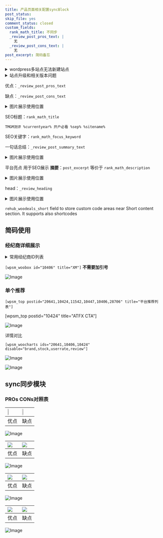 ```yaml
---
title: 产品页面相关配置syncBlock
post_status: 
skip_file: yes
comment_status: closed
custom_fields:
  rank_math_title: 不同步
  _review_post_pros_text: |
    无
  _review_post_cons_text: |
    无
post_excerpt: 简码备忘
---
```

<details><summary>wordpress多站点无法新建站点</summary>

<li>和报错需要清理cookies一样的原因</li>
<li>wp-config.php里面<code>define( 'SUBDOMAIN_INSTALL', false );//子域名安装</code></li>
<li>新建子站点是用<code>define( 'SUBDOMAIN_INSTALL', true);//子域名安装</code> 完成以后，改成<code>false</code></li>
</details>

<details><summary>站点升级和相关版本问题</summary>

<p>wordpress：5.9.9
woocommerce：7.5.1
出现问题的地方：主题选项里面>><strong>Product layout >>compact style</strong></p>
<p>如何出现没有用过的字段 导致无法保存。先导出配置 然后进行修改，后面再次恢复即可。</p>
<p>出现部分字段无法显示时，需要返回默认布局后，对产品进行保存就好了。</p>
<p></p>
</details>

优点：`_review_post_pros_text`

缺点：`_review_post_cons_text`

<details><summary>图片展示使用位置</summary>

<img src="https://prod-files-secure.s3.us-west-2.amazonaws.com/39ed1227-6d7d-4570-be36-9ccd4a2c4241/f51d3d83-55d4-4bdf-9604-f37ec77ab556/Untitled.png?X-Amz-Algorithm=AWS4-HMAC-SHA256&X-Amz-Content-Sha256=UNSIGNED-PAYLOAD&X-Amz-Credential=ASIAZI2LB466U2L2DQIE%2F20250329%2Fus-west-2%2Fs3%2Faws4_request&X-Amz-Date=20250329T165516Z&X-Amz-Expires=3600&X-Amz-Security-Token=IQoJb3JpZ2luX2VjEA8aCXVzLXdlc3QtMiJHMEUCIQCGvxmOZhs%2BbZ%2BjUZruYeBJzOLNRdMyeuDrRfmHptjDyQIgOFz8pfzJzmkmCc7l%2FmbOKboKk0EB5iMy22C0Aa6edM8q%2FwMIeBAAGgw2Mzc0MjMxODM4MDUiDJzwATV1SikAC1o0%2ByrcA%2FZUlD1Xm%2FWpKjcBxK%2BXJ37yFUqWjI3tMypcsXGKIDV2ccPvULdez1B%2Bd5MXe%2BgvB4YZ1pvlA9QwYXjeMz%2BQKIRqqP5PmX0Lsahm3fVS%2Ft%2BDNz%2BLwcoXr2c3AqVlUGxm%2FcboK7CH8JAjsfSWO35gC1U3wycgdhU%2F10Cr1e0r8QHDUoVwBWGzVoP9GaI5NVF6NTN%2BfgoO7xWQuTLouSNF2dWjuXl1NvHSeEyvs%2Bg04Pu5ocOJEQkVW5mQGcT5LmJh%2BpDMWNahYCx091CJOIuUNhzscAuS1szgV3QWUMBEYWOszkt%2BjXBHQ02vZDrw08zRyMF88SHGcKX5dQift5oC8Vr5ISWW%2FLEpI8lv08XUI3x6IQWlurMbgM576pzakfV5Kwh3pt64lushFM6Lq6IkKt04AHqGGltj3GvnYlMYXGY5wQvokbgfYyPEhwtZJ0rHDpYDZI8Y0KKCaFzZ%2Btc9jSkzwK5QCTRhKNahT%2BIhwBU0ElwO3Qq8vTgFPngEaZjLEw943xyy7EM68G75GO511Ym37XWyvCaRVsyp6MZZ4h4mM7XIQpAIK73xSvj1rkR8AWxBULBVfRsU2dW9Bvr0262wgoUn%2BWG5MhOLjWKSNxjPH%2BZSbmSFzBf2dXQ%2BMOmdoL8GOqUB%2F4xka7tbZdOD0TQ5b0PoLu%2FiqhB6yU7x8FoNZAbgK5aWR3Mmc9QrL9eeb6LKOvkJ2TNsOath%2FTLGLDPulpWpNFvhN1B06r0DYE%2BLOTDtv1nGxqaUOHWTFzPbxyoKNxW5zBIHwdgxWh4hJ5Ht93GEape6Q7v%2F9JAu2dH045DREvfWQsznnC%2B2CberGgAoczC0xgDBHwR09RHcB9IKfBjf9a5pd48A&X-Amz-Signature=179246c773435a353d100bb0cd2ec7733ea0d6375a92e255cc076f104d503ffe&X-Amz-SignedHeaders=host&x-id=GetObject" alt="Image">
</details>

SEO标题：`rank_math_title`

`TMGM测评 %currentyear% 开户必看 %sep% %sitename%`

SEO关键字：`rank_math_focus_keyword`

一句话总结：`_review_post_summary_text`

<details><summary>图片展示使用位置</summary>

<img src="https://prod-files-secure.s3.us-west-2.amazonaws.com/39ed1227-6d7d-4570-be36-9ccd4a2c4241/4b96a922-296c-4f4e-8630-d1c870cbce01/Untitled.png?X-Amz-Algorithm=AWS4-HMAC-SHA256&X-Amz-Content-Sha256=UNSIGNED-PAYLOAD&X-Amz-Credential=ASIAZI2LB466QQ43FIND%2F20250329%2Fus-west-2%2Fs3%2Faws4_request&X-Amz-Date=20250329T165518Z&X-Amz-Expires=3600&X-Amz-Security-Token=IQoJb3JpZ2luX2VjEA8aCXVzLXdlc3QtMiJGMEQCIEKG6CRzsoSQ9e%2B2Ml9EkzuR%2FCaQVVFHPUMocjs89whRAiBCmgjBe3EFkpQlfFYUNg7V66rpwFBJatu8miJfxmJ4Fyr%2FAwh4EAAaDDYzNzQyMzE4MzgwNSIMeGWFP6dYEbPg4ibOKtwDKTH2o%2FvYdThxQnYuel9Zmqev7A5Wj%2FMs69sJwHV7p0B9Mh%2B6CxDohchlRurUDxvDGa3HzXuYs%2FH0M%2Fs%2BLaqCnkJuqDQLs4iUI2jfA0HRzGtkOvByAqHRSlif1FMoHP9Rz6iQ7oQVSn1bRPfLW5HlP4O1H%2FQ1YOOzOpriPsMy5cFsdclRpzkInWM4mFGgZT%2BSwQ%2FpB6Xyv4HGb0CCZH%2F%2FMe1S4uSra8xLlw3WzFsTg8xb2PUMCxfbEiBLRufftyFddF7UM2F4hYarKRTybc7vMM1RgsqyBHGjYTs0KaY%2FfpNTPp%2FSPt%2BiPmgA4SUVgywcthZbhkaNxvtEbhBIWg8mARXNyK0YNWqHPI30X1q7ri6cuNrWbLEEd2t%2BIYyRycYAkn32XhZkwbNkhj5REKvCM%2BNYNCbQRa8RXnAz6%2FV3PPWO8M5Akr4%2BT%2F3TaQU%2F6sAWTbA44gaKQ6BZkBQDjodeBNy29VbvaOH14s4M262ixgR491Qn0SGa9%2F%2FCHZf9irimtzrOb94GZtkpJIru7G%2FFnv%2BztZlN8iOY5nCOykVbJCvG3%2BEBQvr88aQuyNKzq5mfbDfiSeERL%2BmE1KTjrI3amk8xrVSFywxlnNvLvK%2FUYjWktpRKZtBYirGOspYw25ygvwY6pgHJnUwnuyuuCC3Gfg3HeEB1g%2FZ0QSywEB%2BNBrJlo730hyz1NG%2BsbozER9ZPGMxdYVW1cNiy2az8G0C5q4rzBtY9JWxAl8W8mCL0Ax%2FdlRh3wnzvEk2wR2prtpJgaBZxEqUYvG3%2F8vcH3JsgSlfpu2A6Se9HHxaniiOoo81dd8biESAc1D5UYeQnQpt%2B0rFWC%2BbfFI2U1244%2BE1Z06tspbv8XZfAm08L&X-Amz-Signature=62cbf055251f6dc6c4ddf728f292571dd86d0ddd658a9e8260e620f3a8796d41&X-Amz-SignedHeaders=host&x-id=GetObject" alt="Image">
</details>

平台亮点 用于SEO展示 **摘要**：`post_excerpt`  等价于 `rank_math_description`

<details><summary>图片展示使用位置</summary>

<img src="https://prod-files-secure.s3.us-west-2.amazonaws.com/39ed1227-6d7d-4570-be36-9ccd4a2c4241/1ee11f63-b60a-4dfe-a7a7-d58ff23b5d88/Untitled.png?X-Amz-Algorithm=AWS4-HMAC-SHA256&X-Amz-Content-Sha256=UNSIGNED-PAYLOAD&X-Amz-Credential=ASIAZI2LB466SP5UD67D%2F20250329%2Fus-west-2%2Fs3%2Faws4_request&X-Amz-Date=20250329T165519Z&X-Amz-Expires=3600&X-Amz-Security-Token=IQoJb3JpZ2luX2VjEA8aCXVzLXdlc3QtMiJHMEUCIHy3%2BXWi5rIz3YKJMZGPS0RTGZD2ZSXPJHo7D1lxzSriAiEAiDpDNdPwopuDIjFMztwPkBGHkM1KTi7xkFP8VdO11t4q%2FwMIeBAAGgw2Mzc0MjMxODM4MDUiDAB0648n62bGaX0lbyrcA0t8O7tO9OmVcOjfrQG%2F1OLJ%2FqOCmOSUjSrcUt0a%2Bj6tYK9tLbOz49W8Xd5CgjMLmQxpWOgVu9mDYBhtee%2FmBU9VLHycGwHrVsRXlDm8loFYV5OyOfRsDsUHjYGV3z5qvmhSgSQJDK8pn3ByMtGwo0Qw4XuDG2MV88lYlXxKnhtBFH3lBKtNxYfJFUfwTB0z0R2vR9oPNZURbRs03dzXzLeJaNDoj5J93Cjk1EwfTwF4hUCpohLd%2Fulb4fze%2B5kKSiemKCJcF7ycV%2BthnGE2Oq%2FgyJBWd0WQxHIf4h83a7YK3RxcOLbMXLeSyWSiLy072NI%2BrAHgLzn1VPK%2BLCqMOT3%2B2uAa5Bo%2FZJU8U7upfR0KVSHduydc8OQjJqcBSoj3zxCuVOJyAoGg8m4dgX5ToQp%2BbOd3sXPgtkxE3TtbsRAW1RIkUH9qYzHZBYTOcFRc15Fgbn0ENP2HFAGmirfIq8dtGmzQLqfQsGMnqdk5ZwYUZjIB7sdUbbpXgXB4CD8ZZdxP4F55qJvBWlVtwRyZwWc4wvJ5rxgitKCO180aNfqD53tDmEp6dqBTdDfHQ2ew4NALFtqsEQ%2BArwZalWteedL4aIRu5Rjoa%2BJkOIqJlxWOel%2BR90F0w21C3QsGMPmcoL8GOqUB9RKldkBN%2FQhhkAG87InujBigZuZL1rqkk8uySEwIp7FK0rIHTaTLN1njWnXheNS%2FRArSq79IlOv623XrSiMYtticfQYd7KjR8XdVpcLbT0uxTSXDoOzxmhPDtLs1NUl457xtaHZqfKQU%2Fe%2FnuIhbEXCJIQnJbaQHCugyh2PzMtz73bkM2mpH1hhNSAvnAD4ytqNGLklu%2B6PfqOOQIM9sbuhmqm09&X-Amz-Signature=c09a63f0bf05981a99397273e9bf3da9a13250416b871fee14b9b306d25fb47a&X-Amz-SignedHeaders=host&x-id=GetObject" alt="Image">
<img src="https://prod-files-secure.s3.us-west-2.amazonaws.com/39ed1227-6d7d-4570-be36-9ccd4a2c4241/ad4118b5-78d8-4fbe-801e-3b29b5d99c01/Untitled.png?X-Amz-Algorithm=AWS4-HMAC-SHA256&X-Amz-Content-Sha256=UNSIGNED-PAYLOAD&X-Amz-Credential=ASIAZI2LB466SP5UD67D%2F20250329%2Fus-west-2%2Fs3%2Faws4_request&X-Amz-Date=20250329T165519Z&X-Amz-Expires=3600&X-Amz-Security-Token=IQoJb3JpZ2luX2VjEA8aCXVzLXdlc3QtMiJHMEUCIHy3%2BXWi5rIz3YKJMZGPS0RTGZD2ZSXPJHo7D1lxzSriAiEAiDpDNdPwopuDIjFMztwPkBGHkM1KTi7xkFP8VdO11t4q%2FwMIeBAAGgw2Mzc0MjMxODM4MDUiDAB0648n62bGaX0lbyrcA0t8O7tO9OmVcOjfrQG%2F1OLJ%2FqOCmOSUjSrcUt0a%2Bj6tYK9tLbOz49W8Xd5CgjMLmQxpWOgVu9mDYBhtee%2FmBU9VLHycGwHrVsRXlDm8loFYV5OyOfRsDsUHjYGV3z5qvmhSgSQJDK8pn3ByMtGwo0Qw4XuDG2MV88lYlXxKnhtBFH3lBKtNxYfJFUfwTB0z0R2vR9oPNZURbRs03dzXzLeJaNDoj5J93Cjk1EwfTwF4hUCpohLd%2Fulb4fze%2B5kKSiemKCJcF7ycV%2BthnGE2Oq%2FgyJBWd0WQxHIf4h83a7YK3RxcOLbMXLeSyWSiLy072NI%2BrAHgLzn1VPK%2BLCqMOT3%2B2uAa5Bo%2FZJU8U7upfR0KVSHduydc8OQjJqcBSoj3zxCuVOJyAoGg8m4dgX5ToQp%2BbOd3sXPgtkxE3TtbsRAW1RIkUH9qYzHZBYTOcFRc15Fgbn0ENP2HFAGmirfIq8dtGmzQLqfQsGMnqdk5ZwYUZjIB7sdUbbpXgXB4CD8ZZdxP4F55qJvBWlVtwRyZwWc4wvJ5rxgitKCO180aNfqD53tDmEp6dqBTdDfHQ2ew4NALFtqsEQ%2BArwZalWteedL4aIRu5Rjoa%2BJkOIqJlxWOel%2BR90F0w21C3QsGMPmcoL8GOqUB9RKldkBN%2FQhhkAG87InujBigZuZL1rqkk8uySEwIp7FK0rIHTaTLN1njWnXheNS%2FRArSq79IlOv623XrSiMYtticfQYd7KjR8XdVpcLbT0uxTSXDoOzxmhPDtLs1NUl457xtaHZqfKQU%2Fe%2FnuIhbEXCJIQnJbaQHCugyh2PzMtz73bkM2mpH1hhNSAvnAD4ytqNGLklu%2B6PfqOOQIM9sbuhmqm09&X-Amz-Signature=97de373711ec2fb6247c7b504d4e3eb0aae19ce439c8fecef14183fc0dc36dbf&X-Amz-SignedHeaders=host&x-id=GetObject" alt="Image">
<img src="https://prod-files-secure.s3.us-west-2.amazonaws.com/39ed1227-6d7d-4570-be36-9ccd4a2c4241/a38cf7c9-a79c-4b64-9e94-13589fe0758b/Untitled.png?X-Amz-Algorithm=AWS4-HMAC-SHA256&X-Amz-Content-Sha256=UNSIGNED-PAYLOAD&X-Amz-Credential=ASIAZI2LB466SP5UD67D%2F20250329%2Fus-west-2%2Fs3%2Faws4_request&X-Amz-Date=20250329T165519Z&X-Amz-Expires=3600&X-Amz-Security-Token=IQoJb3JpZ2luX2VjEA8aCXVzLXdlc3QtMiJHMEUCIHy3%2BXWi5rIz3YKJMZGPS0RTGZD2ZSXPJHo7D1lxzSriAiEAiDpDNdPwopuDIjFMztwPkBGHkM1KTi7xkFP8VdO11t4q%2FwMIeBAAGgw2Mzc0MjMxODM4MDUiDAB0648n62bGaX0lbyrcA0t8O7tO9OmVcOjfrQG%2F1OLJ%2FqOCmOSUjSrcUt0a%2Bj6tYK9tLbOz49W8Xd5CgjMLmQxpWOgVu9mDYBhtee%2FmBU9VLHycGwHrVsRXlDm8loFYV5OyOfRsDsUHjYGV3z5qvmhSgSQJDK8pn3ByMtGwo0Qw4XuDG2MV88lYlXxKnhtBFH3lBKtNxYfJFUfwTB0z0R2vR9oPNZURbRs03dzXzLeJaNDoj5J93Cjk1EwfTwF4hUCpohLd%2Fulb4fze%2B5kKSiemKCJcF7ycV%2BthnGE2Oq%2FgyJBWd0WQxHIf4h83a7YK3RxcOLbMXLeSyWSiLy072NI%2BrAHgLzn1VPK%2BLCqMOT3%2B2uAa5Bo%2FZJU8U7upfR0KVSHduydc8OQjJqcBSoj3zxCuVOJyAoGg8m4dgX5ToQp%2BbOd3sXPgtkxE3TtbsRAW1RIkUH9qYzHZBYTOcFRc15Fgbn0ENP2HFAGmirfIq8dtGmzQLqfQsGMnqdk5ZwYUZjIB7sdUbbpXgXB4CD8ZZdxP4F55qJvBWlVtwRyZwWc4wvJ5rxgitKCO180aNfqD53tDmEp6dqBTdDfHQ2ew4NALFtqsEQ%2BArwZalWteedL4aIRu5Rjoa%2BJkOIqJlxWOel%2BR90F0w21C3QsGMPmcoL8GOqUB9RKldkBN%2FQhhkAG87InujBigZuZL1rqkk8uySEwIp7FK0rIHTaTLN1njWnXheNS%2FRArSq79IlOv623XrSiMYtticfQYd7KjR8XdVpcLbT0uxTSXDoOzxmhPDtLs1NUl457xtaHZqfKQU%2Fe%2FnuIhbEXCJIQnJbaQHCugyh2PzMtz73bkM2mpH1hhNSAvnAD4ytqNGLklu%2B6PfqOOQIM9sbuhmqm09&X-Amz-Signature=e159af212dfed46e9b26ae761e2ba380e9ab6be4912e5e745028e7a542c33239&X-Amz-SignedHeaders=host&x-id=GetObject" alt="Image">
<img src="https://prod-files-secure.s3.us-west-2.amazonaws.com/39ed1227-6d7d-4570-be36-9ccd4a2c4241/7da6fc1e-d2ac-42ae-8c75-cb5749aa18f6/Untitled.png?X-Amz-Algorithm=AWS4-HMAC-SHA256&X-Amz-Content-Sha256=UNSIGNED-PAYLOAD&X-Amz-Credential=ASIAZI2LB466SP5UD67D%2F20250329%2Fus-west-2%2Fs3%2Faws4_request&X-Amz-Date=20250329T165519Z&X-Amz-Expires=3600&X-Amz-Security-Token=IQoJb3JpZ2luX2VjEA8aCXVzLXdlc3QtMiJHMEUCIHy3%2BXWi5rIz3YKJMZGPS0RTGZD2ZSXPJHo7D1lxzSriAiEAiDpDNdPwopuDIjFMztwPkBGHkM1KTi7xkFP8VdO11t4q%2FwMIeBAAGgw2Mzc0MjMxODM4MDUiDAB0648n62bGaX0lbyrcA0t8O7tO9OmVcOjfrQG%2F1OLJ%2FqOCmOSUjSrcUt0a%2Bj6tYK9tLbOz49W8Xd5CgjMLmQxpWOgVu9mDYBhtee%2FmBU9VLHycGwHrVsRXlDm8loFYV5OyOfRsDsUHjYGV3z5qvmhSgSQJDK8pn3ByMtGwo0Qw4XuDG2MV88lYlXxKnhtBFH3lBKtNxYfJFUfwTB0z0R2vR9oPNZURbRs03dzXzLeJaNDoj5J93Cjk1EwfTwF4hUCpohLd%2Fulb4fze%2B5kKSiemKCJcF7ycV%2BthnGE2Oq%2FgyJBWd0WQxHIf4h83a7YK3RxcOLbMXLeSyWSiLy072NI%2BrAHgLzn1VPK%2BLCqMOT3%2B2uAa5Bo%2FZJU8U7upfR0KVSHduydc8OQjJqcBSoj3zxCuVOJyAoGg8m4dgX5ToQp%2BbOd3sXPgtkxE3TtbsRAW1RIkUH9qYzHZBYTOcFRc15Fgbn0ENP2HFAGmirfIq8dtGmzQLqfQsGMnqdk5ZwYUZjIB7sdUbbpXgXB4CD8ZZdxP4F55qJvBWlVtwRyZwWc4wvJ5rxgitKCO180aNfqD53tDmEp6dqBTdDfHQ2ew4NALFtqsEQ%2BArwZalWteedL4aIRu5Rjoa%2BJkOIqJlxWOel%2BR90F0w21C3QsGMPmcoL8GOqUB9RKldkBN%2FQhhkAG87InujBigZuZL1rqkk8uySEwIp7FK0rIHTaTLN1njWnXheNS%2FRArSq79IlOv623XrSiMYtticfQYd7KjR8XdVpcLbT0uxTSXDoOzxmhPDtLs1NUl457xtaHZqfKQU%2Fe%2FnuIhbEXCJIQnJbaQHCugyh2PzMtz73bkM2mpH1hhNSAvnAD4ytqNGLklu%2B6PfqOOQIM9sbuhmqm09&X-Amz-Signature=9916a96498e8fa5305f843692a464f14140ef30c7108b5e2be67217ca7bfeeae&X-Amz-SignedHeaders=host&x-id=GetObject" alt="Image">
<img src="https://prod-files-secure.s3.us-west-2.amazonaws.com/39ed1227-6d7d-4570-be36-9ccd4a2c4241/7e97f40a-eaee-47f5-b2f9-475f96808fa7/Untitled.png?X-Amz-Algorithm=AWS4-HMAC-SHA256&X-Amz-Content-Sha256=UNSIGNED-PAYLOAD&X-Amz-Credential=ASIAZI2LB466SP5UD67D%2F20250329%2Fus-west-2%2Fs3%2Faws4_request&X-Amz-Date=20250329T165519Z&X-Amz-Expires=3600&X-Amz-Security-Token=IQoJb3JpZ2luX2VjEA8aCXVzLXdlc3QtMiJHMEUCIHy3%2BXWi5rIz3YKJMZGPS0RTGZD2ZSXPJHo7D1lxzSriAiEAiDpDNdPwopuDIjFMztwPkBGHkM1KTi7xkFP8VdO11t4q%2FwMIeBAAGgw2Mzc0MjMxODM4MDUiDAB0648n62bGaX0lbyrcA0t8O7tO9OmVcOjfrQG%2F1OLJ%2FqOCmOSUjSrcUt0a%2Bj6tYK9tLbOz49W8Xd5CgjMLmQxpWOgVu9mDYBhtee%2FmBU9VLHycGwHrVsRXlDm8loFYV5OyOfRsDsUHjYGV3z5qvmhSgSQJDK8pn3ByMtGwo0Qw4XuDG2MV88lYlXxKnhtBFH3lBKtNxYfJFUfwTB0z0R2vR9oPNZURbRs03dzXzLeJaNDoj5J93Cjk1EwfTwF4hUCpohLd%2Fulb4fze%2B5kKSiemKCJcF7ycV%2BthnGE2Oq%2FgyJBWd0WQxHIf4h83a7YK3RxcOLbMXLeSyWSiLy072NI%2BrAHgLzn1VPK%2BLCqMOT3%2B2uAa5Bo%2FZJU8U7upfR0KVSHduydc8OQjJqcBSoj3zxCuVOJyAoGg8m4dgX5ToQp%2BbOd3sXPgtkxE3TtbsRAW1RIkUH9qYzHZBYTOcFRc15Fgbn0ENP2HFAGmirfIq8dtGmzQLqfQsGMnqdk5ZwYUZjIB7sdUbbpXgXB4CD8ZZdxP4F55qJvBWlVtwRyZwWc4wvJ5rxgitKCO180aNfqD53tDmEp6dqBTdDfHQ2ew4NALFtqsEQ%2BArwZalWteedL4aIRu5Rjoa%2BJkOIqJlxWOel%2BR90F0w21C3QsGMPmcoL8GOqUB9RKldkBN%2FQhhkAG87InujBigZuZL1rqkk8uySEwIp7FK0rIHTaTLN1njWnXheNS%2FRArSq79IlOv623XrSiMYtticfQYd7KjR8XdVpcLbT0uxTSXDoOzxmhPDtLs1NUl457xtaHZqfKQU%2Fe%2FnuIhbEXCJIQnJbaQHCugyh2PzMtz73bkM2mpH1hhNSAvnAD4ytqNGLklu%2B6PfqOOQIM9sbuhmqm09&X-Amz-Signature=6ed13c92b7800ff79d9e132dd841551128eb2a10a258cd265bdec4a7a3d712ca&X-Amz-SignedHeaders=host&x-id=GetObject" alt="Image">
</details>

head：`_review_heading`

<details><summary>图片展示使用位置</summary>

<img src="https://prod-files-secure.s3.us-west-2.amazonaws.com/39ed1227-6d7d-4570-be36-9ccd4a2c4241/3a4650ad-9887-415c-889a-edd51fa54f27/Untitled.png?X-Amz-Algorithm=AWS4-HMAC-SHA256&X-Amz-Content-Sha256=UNSIGNED-PAYLOAD&X-Amz-Credential=ASIAZI2LB4663DP7UU3L%2F20250329%2Fus-west-2%2Fs3%2Faws4_request&X-Amz-Date=20250329T165521Z&X-Amz-Expires=3600&X-Amz-Security-Token=IQoJb3JpZ2luX2VjEA8aCXVzLXdlc3QtMiJGMEQCIBZAb7B8MPLKP5jbdhozBzn6k5nNznnXHaiUoegpKg8GAiAh%2B7xpQVPXxQLsrpwKXkxnAMvM0l98U%2FWIXbQ7z4dqjSr%2FAwh4EAAaDDYzNzQyMzE4MzgwNSIMdmUhf49TCkwElrhtKtwDBwcd%2BCdJ74SswxyhX3aYn4iZpXKM3vsfLE5au1BcsHpBYIQQTlVhfhMVXxJx9i1AytqYIGXL3TXA8e2scKbW7DatjyB9TlfymYKOzFGVMxCjQZANCS64SbVc%2BWqMreQfAsohLR1QazCG5rAM01%2FaSUcBPSm83ndvG8uhKcBRyHEyshtU85LbIRlELUJ9u8EnAZHVfhkIFzKeiXhvpXBI61gl54WbQVMrKoWa6hSeDzmlaqLyLdDsV75K8Dm3u8vOMTZlc7BoQ3B1Q%2FoIouTQ4wUS6gYImZg216SFaQ2l%2B8vySk7UJHwDJEAu5UdpL248CM7uq2X03ykbuBuZkipL6djoVmq8IWhD6FvmzWpgfcBzXd90211DEGMfXt12L%2Fc16hTWtKlV7uHwTnG7ABIiQUtARZ7WGpcKNVlBFODu742jXomvyf%2F9HaKcTmJCQ7ZvNDFY6%2Bw%2Fbbc2Es%2Bxw7Gq5C8G6EGFXSionU07QXoACKQFDa7kzkzStSPIvvKJnnVlW%2FaLpgEHpwj5FAgkZX%2B9ghXD6wEvFeLnjWf2kCOH9bMDuIniQSWz40Q7icE1soCmc27jnI6MK474RfSspid%2BC4%2FWRPqZ6n0FSqF4UpPCiiaJOoApNSAdhqEJdhAwuJ2gvwY6pgHqsmO9esoNKCNaf2C2DEIzNOOVIXxZ4MiQ5G2oK9t2Og5m8PWl8O0YHhnaOLvi6uvSb18TWQZBJpL%2F9aq63VyEzYxIyhfjfiD9L3bgxQfzNPjz7pKqSr7elh8GOPM0fd98H8BepIfHuWRx3NrmGHPWZZWUCiWi%2BOIyubwLzErR1xersSK1pkLwlLlC%2BSwwdZHeVcwODeOHRREe%2BOTGn1w%2B1GM%2B3ntv&X-Amz-Signature=105f15cf78c7db054d8ad1483e5a7d8dfc27c321bd9e000c2c51cd5d74e47e96&X-Amz-SignedHeaders=host&x-id=GetObject" alt="Image">
</details>

`rehub_woodeals_short`	field to store custom code areas near Short content section. It supports also shortcodes



## 简码使用

### 经纪商详细展示

<details><summary>常用经纪商ID列表</summary>

<pre><code class="php">嘉盛 ===> 20641  [wpsm_woobox id="20641" title="嘉盛"]
易信easymarkets ===> 11542  [wpsm_woobox id="11542" title="易信easymarkets"]
ATFX外汇 ===> 10424  [wpsm_woobox id="10424" title="ATFX"]
XM ===> 10406  [wpsm_woobox id="10406" title="XM"]
TMGM ===> 29622  [wpsm_woobox id="29622" title="TMGM"]
HYCM ===> 10447  [wpsm_woobox id="10447" title="HYCM"]
fpmarkets澳福外汇 ===> 20639  [wpsm_woobox id="20639" title="fpmarkets澳福外汇"]</code></pre>
</details>

`[wpsm_woobox id="10406" title="XM"]` **不需要加引号**

![Image](https://prod-files-secure.s3.us-west-2.amazonaws.com/39ed1227-6d7d-4570-be36-9ccd4a2c4241/4f898f9d-0fa7-4e43-acd3-ac6bc7be575a/Untitled.png?X-Amz-Algorithm=AWS4-HMAC-SHA256&X-Amz-Content-Sha256=UNSIGNED-PAYLOAD&X-Amz-Credential=ASIAZI2LB466TNHHYV34%2F20250329%2Fus-west-2%2Fs3%2Faws4_request&X-Amz-Date=20250329T165515Z&X-Amz-Expires=3600&X-Amz-Security-Token=IQoJb3JpZ2luX2VjEA8aCXVzLXdlc3QtMiJGMEQCIF8fKkNZ7jQUVUufQHekdYhMKKmjKchWkkg%2FNJDqcZ7hAiBzncwADTL%2BV534S6br3KsvUWe9soF5TRTURlojHBwB2Cr%2FAwh4EAAaDDYzNzQyMzE4MzgwNSIMEnewFG8ZJSAFpn61KtwD0EiN5E3yvbwe8CubwiBW%2FcsSJxnxh7v1JEHAT%2Fh%2B1CiE%2FD9hIkkSm8Cc6H4hOA5pjuP8pIJCoK8zhVl3TZUV1elaxrgbn6K1Cwu2py3kWb6PA%2BMfI631Eg%2FrukWWo1cYMwB5gJzU9kcBYB3JI%2BoENLBJkhuXYdBhqhiIQjB1NYrCAmyGagd5s9SW2IAdG1mPdPOvjQNTjEJoYncdm63plxMaR1dwuJVmSLufs516Qp8vsykHH4UMVWQJZXwB6xE%2BOt3uqBhoNPnUVIKj8zjY45FJIX9DLPgm2gteQQJXiiJ4NQBNZk9FW%2FXY2TIL8BUhTKwJUabOibA8eIrQ1rHEBC5iNYSHAfXROVhEgrQ4SWKGqSNi2s5ZsALDbEEm5IyuLTYZ%2FoJmKC%2B%2B3OQqI0BWx213z4VAduM8rLUo%2BoAP%2BXD2mFpi9Dm4%2BrVAewA5jREmu7MmE6hQxb%2FIUI3cqXVfxYMVOGCGfJmWZSajUEka2zOmRRUKW7vFidnsrdAlsNb6wFtQj71NPrc4lvqIsy%2F0dlWdtt2GBDVPuXTwgEf%2BgKRgGTgRyNl3IWbPyw5klKjc9dso6Xhl%2BITnOg1FFUkxcvLE4nCYEQdyp7lOnWQTpLyhOmgxnQvEuTGEhL4w0JygvwY6pgHPZjQBJZGh2IT516xQz6RL4qZI1%2B4swBVFl5Ow9AHiJDbsd%2Bzh9ZFa5bnA59uOpQNzEXZsPh7LiKFhikSCTS8nMeXOIBmykOA1RA33vxz%2BHQjhVMlbzzCsb79OZ4ULxXAXVKtN7ZrBTwGq7pymWMFlnN49TtYCSHCWfEagslarR57G7a39HOpxG%2FOPp1FzwRpoCfIfJsrAc6teUnSZyOvz2ffJqgpj&X-Amz-Signature=060552244df7f1263c0c0b1989e31776440259c9817e9b7b294a8c0eabdfcb63&X-Amz-SignedHeaders=host&x-id=GetObject)

### 单个推荐
`[wpsm_top postid="20641,10424,11542,10447,10406,28706" title="平台推荐列表"]`

[wpsm_top postid="10424" title="ATFX CTA"]

![Image](https://prod-files-secure.s3.us-west-2.amazonaws.com/39ed1227-6d7d-4570-be36-9ccd4a2c4241/5ac620dc-51a8-48b6-b55d-91f47299193c/Untitled.png?X-Amz-Algorithm=AWS4-HMAC-SHA256&X-Amz-Content-Sha256=UNSIGNED-PAYLOAD&X-Amz-Credential=ASIAZI2LB466TNHHYV34%2F20250329%2Fus-west-2%2Fs3%2Faws4_request&X-Amz-Date=20250329T165515Z&X-Amz-Expires=3600&X-Amz-Security-Token=IQoJb3JpZ2luX2VjEA8aCXVzLXdlc3QtMiJGMEQCIF8fKkNZ7jQUVUufQHekdYhMKKmjKchWkkg%2FNJDqcZ7hAiBzncwADTL%2BV534S6br3KsvUWe9soF5TRTURlojHBwB2Cr%2FAwh4EAAaDDYzNzQyMzE4MzgwNSIMEnewFG8ZJSAFpn61KtwD0EiN5E3yvbwe8CubwiBW%2FcsSJxnxh7v1JEHAT%2Fh%2B1CiE%2FD9hIkkSm8Cc6H4hOA5pjuP8pIJCoK8zhVl3TZUV1elaxrgbn6K1Cwu2py3kWb6PA%2BMfI631Eg%2FrukWWo1cYMwB5gJzU9kcBYB3JI%2BoENLBJkhuXYdBhqhiIQjB1NYrCAmyGagd5s9SW2IAdG1mPdPOvjQNTjEJoYncdm63plxMaR1dwuJVmSLufs516Qp8vsykHH4UMVWQJZXwB6xE%2BOt3uqBhoNPnUVIKj8zjY45FJIX9DLPgm2gteQQJXiiJ4NQBNZk9FW%2FXY2TIL8BUhTKwJUabOibA8eIrQ1rHEBC5iNYSHAfXROVhEgrQ4SWKGqSNi2s5ZsALDbEEm5IyuLTYZ%2FoJmKC%2B%2B3OQqI0BWx213z4VAduM8rLUo%2BoAP%2BXD2mFpi9Dm4%2BrVAewA5jREmu7MmE6hQxb%2FIUI3cqXVfxYMVOGCGfJmWZSajUEka2zOmRRUKW7vFidnsrdAlsNb6wFtQj71NPrc4lvqIsy%2F0dlWdtt2GBDVPuXTwgEf%2BgKRgGTgRyNl3IWbPyw5klKjc9dso6Xhl%2BITnOg1FFUkxcvLE4nCYEQdyp7lOnWQTpLyhOmgxnQvEuTGEhL4w0JygvwY6pgHPZjQBJZGh2IT516xQz6RL4qZI1%2B4swBVFl5Ow9AHiJDbsd%2Bzh9ZFa5bnA59uOpQNzEXZsPh7LiKFhikSCTS8nMeXOIBmykOA1RA33vxz%2BHQjhVMlbzzCsb79OZ4ULxXAXVKtN7ZrBTwGq7pymWMFlnN49TtYCSHCWfEagslarR57G7a39HOpxG%2FOPp1FzwRpoCfIfJsrAc6teUnSZyOvz2ffJqgpj&X-Amz-Signature=35ebea32af78d547fd237a5f4fe9b6768d9d51b414efc998888e8b70b78336a6&X-Amz-SignedHeaders=host&x-id=GetObject)

详情对比

`[wpsm_woocharts ids="20641,10406,10424" disable="brand,stock,userrate,review"]`

![Image](https://prod-files-secure.s3.us-west-2.amazonaws.com/39ed1227-6d7d-4570-be36-9ccd4a2c4241/bf3ba45f-b9f3-4295-8aef-b4a495fd25f4/Untitled.png?X-Amz-Algorithm=AWS4-HMAC-SHA256&X-Amz-Content-Sha256=UNSIGNED-PAYLOAD&X-Amz-Credential=ASIAZI2LB466TNHHYV34%2F20250329%2Fus-west-2%2Fs3%2Faws4_request&X-Amz-Date=20250329T165515Z&X-Amz-Expires=3600&X-Amz-Security-Token=IQoJb3JpZ2luX2VjEA8aCXVzLXdlc3QtMiJGMEQCIF8fKkNZ7jQUVUufQHekdYhMKKmjKchWkkg%2FNJDqcZ7hAiBzncwADTL%2BV534S6br3KsvUWe9soF5TRTURlojHBwB2Cr%2FAwh4EAAaDDYzNzQyMzE4MzgwNSIMEnewFG8ZJSAFpn61KtwD0EiN5E3yvbwe8CubwiBW%2FcsSJxnxh7v1JEHAT%2Fh%2B1CiE%2FD9hIkkSm8Cc6H4hOA5pjuP8pIJCoK8zhVl3TZUV1elaxrgbn6K1Cwu2py3kWb6PA%2BMfI631Eg%2FrukWWo1cYMwB5gJzU9kcBYB3JI%2BoENLBJkhuXYdBhqhiIQjB1NYrCAmyGagd5s9SW2IAdG1mPdPOvjQNTjEJoYncdm63plxMaR1dwuJVmSLufs516Qp8vsykHH4UMVWQJZXwB6xE%2BOt3uqBhoNPnUVIKj8zjY45FJIX9DLPgm2gteQQJXiiJ4NQBNZk9FW%2FXY2TIL8BUhTKwJUabOibA8eIrQ1rHEBC5iNYSHAfXROVhEgrQ4SWKGqSNi2s5ZsALDbEEm5IyuLTYZ%2FoJmKC%2B%2B3OQqI0BWx213z4VAduM8rLUo%2BoAP%2BXD2mFpi9Dm4%2BrVAewA5jREmu7MmE6hQxb%2FIUI3cqXVfxYMVOGCGfJmWZSajUEka2zOmRRUKW7vFidnsrdAlsNb6wFtQj71NPrc4lvqIsy%2F0dlWdtt2GBDVPuXTwgEf%2BgKRgGTgRyNl3IWbPyw5klKjc9dso6Xhl%2BITnOg1FFUkxcvLE4nCYEQdyp7lOnWQTpLyhOmgxnQvEuTGEhL4w0JygvwY6pgHPZjQBJZGh2IT516xQz6RL4qZI1%2B4swBVFl5Ow9AHiJDbsd%2Bzh9ZFa5bnA59uOpQNzEXZsPh7LiKFhikSCTS8nMeXOIBmykOA1RA33vxz%2BHQjhVMlbzzCsb79OZ4ULxXAXVKtN7ZrBTwGq7pymWMFlnN49TtYCSHCWfEagslarR57G7a39HOpxG%2FOPp1FzwRpoCfIfJsrAc6teUnSZyOvz2ffJqgpj&X-Amz-Signature=1a85abc84f122f68f29e9ee7de789744822ac0c787eb27c9ad200bdcea48aa3d&X-Amz-SignedHeaders=host&x-id=GetObject)

![Image](https://prod-files-secure.s3.us-west-2.amazonaws.com/39ed1227-6d7d-4570-be36-9ccd4a2c4241/30bc56ef-f383-4b48-9768-2ebc9e436ec0/Untitled.png?X-Amz-Algorithm=AWS4-HMAC-SHA256&X-Amz-Content-Sha256=UNSIGNED-PAYLOAD&X-Amz-Credential=ASIAZI2LB466TNHHYV34%2F20250329%2Fus-west-2%2Fs3%2Faws4_request&X-Amz-Date=20250329T165515Z&X-Amz-Expires=3600&X-Amz-Security-Token=IQoJb3JpZ2luX2VjEA8aCXVzLXdlc3QtMiJGMEQCIF8fKkNZ7jQUVUufQHekdYhMKKmjKchWkkg%2FNJDqcZ7hAiBzncwADTL%2BV534S6br3KsvUWe9soF5TRTURlojHBwB2Cr%2FAwh4EAAaDDYzNzQyMzE4MzgwNSIMEnewFG8ZJSAFpn61KtwD0EiN5E3yvbwe8CubwiBW%2FcsSJxnxh7v1JEHAT%2Fh%2B1CiE%2FD9hIkkSm8Cc6H4hOA5pjuP8pIJCoK8zhVl3TZUV1elaxrgbn6K1Cwu2py3kWb6PA%2BMfI631Eg%2FrukWWo1cYMwB5gJzU9kcBYB3JI%2BoENLBJkhuXYdBhqhiIQjB1NYrCAmyGagd5s9SW2IAdG1mPdPOvjQNTjEJoYncdm63plxMaR1dwuJVmSLufs516Qp8vsykHH4UMVWQJZXwB6xE%2BOt3uqBhoNPnUVIKj8zjY45FJIX9DLPgm2gteQQJXiiJ4NQBNZk9FW%2FXY2TIL8BUhTKwJUabOibA8eIrQ1rHEBC5iNYSHAfXROVhEgrQ4SWKGqSNi2s5ZsALDbEEm5IyuLTYZ%2FoJmKC%2B%2B3OQqI0BWx213z4VAduM8rLUo%2BoAP%2BXD2mFpi9Dm4%2BrVAewA5jREmu7MmE6hQxb%2FIUI3cqXVfxYMVOGCGfJmWZSajUEka2zOmRRUKW7vFidnsrdAlsNb6wFtQj71NPrc4lvqIsy%2F0dlWdtt2GBDVPuXTwgEf%2BgKRgGTgRyNl3IWbPyw5klKjc9dso6Xhl%2BITnOg1FFUkxcvLE4nCYEQdyp7lOnWQTpLyhOmgxnQvEuTGEhL4w0JygvwY6pgHPZjQBJZGh2IT516xQz6RL4qZI1%2B4swBVFl5Ow9AHiJDbsd%2Bzh9ZFa5bnA59uOpQNzEXZsPh7LiKFhikSCTS8nMeXOIBmykOA1RA33vxz%2BHQjhVMlbzzCsb79OZ4ULxXAXVKtN7ZrBTwGq7pymWMFlnN49TtYCSHCWfEagslarR57G7a39HOpxG%2FOPp1FzwRpoCfIfJsrAc6teUnSZyOvz2ffJqgpj&X-Amz-Signature=f09a21c7abb986502d7e96c1e6f764fb548f00cc86e9e8be6cf85c1e771e75e1&X-Amz-SignedHeaders=host&x-id=GetObject)

## sync同步模块

### PROs CONs对照表

| <img src="https://cdn.ifttt.fun/gh/jarlin8/OSS@main/icons/customize/pros.svg" height="auto" width="37.3%"> | <img src="https://cdn.ifttt.fun/gh/jarlin8/OSS@main/icons/customize/cons.svg" height="auto" width="28.8%"> |
| :--- | :--- |
| 优点 | 缺点 |

![Image](https://prod-files-secure.s3.us-west-2.amazonaws.com/39ed1227-6d7d-4570-be36-9ccd4a2c4241/8742b755-dfb5-4004-9a5f-d6e561664bd8/Untitled.png?X-Amz-Algorithm=AWS4-HMAC-SHA256&X-Amz-Content-Sha256=UNSIGNED-PAYLOAD&X-Amz-Credential=ASIAZI2LB466TNHHYV34%2F20250329%2Fus-west-2%2Fs3%2Faws4_request&X-Amz-Date=20250329T165515Z&X-Amz-Expires=3600&X-Amz-Security-Token=IQoJb3JpZ2luX2VjEA8aCXVzLXdlc3QtMiJGMEQCIF8fKkNZ7jQUVUufQHekdYhMKKmjKchWkkg%2FNJDqcZ7hAiBzncwADTL%2BV534S6br3KsvUWe9soF5TRTURlojHBwB2Cr%2FAwh4EAAaDDYzNzQyMzE4MzgwNSIMEnewFG8ZJSAFpn61KtwD0EiN5E3yvbwe8CubwiBW%2FcsSJxnxh7v1JEHAT%2Fh%2B1CiE%2FD9hIkkSm8Cc6H4hOA5pjuP8pIJCoK8zhVl3TZUV1elaxrgbn6K1Cwu2py3kWb6PA%2BMfI631Eg%2FrukWWo1cYMwB5gJzU9kcBYB3JI%2BoENLBJkhuXYdBhqhiIQjB1NYrCAmyGagd5s9SW2IAdG1mPdPOvjQNTjEJoYncdm63plxMaR1dwuJVmSLufs516Qp8vsykHH4UMVWQJZXwB6xE%2BOt3uqBhoNPnUVIKj8zjY45FJIX9DLPgm2gteQQJXiiJ4NQBNZk9FW%2FXY2TIL8BUhTKwJUabOibA8eIrQ1rHEBC5iNYSHAfXROVhEgrQ4SWKGqSNi2s5ZsALDbEEm5IyuLTYZ%2FoJmKC%2B%2B3OQqI0BWx213z4VAduM8rLUo%2BoAP%2BXD2mFpi9Dm4%2BrVAewA5jREmu7MmE6hQxb%2FIUI3cqXVfxYMVOGCGfJmWZSajUEka2zOmRRUKW7vFidnsrdAlsNb6wFtQj71NPrc4lvqIsy%2F0dlWdtt2GBDVPuXTwgEf%2BgKRgGTgRyNl3IWbPyw5klKjc9dso6Xhl%2BITnOg1FFUkxcvLE4nCYEQdyp7lOnWQTpLyhOmgxnQvEuTGEhL4w0JygvwY6pgHPZjQBJZGh2IT516xQz6RL4qZI1%2B4swBVFl5Ow9AHiJDbsd%2Bzh9ZFa5bnA59uOpQNzEXZsPh7LiKFhikSCTS8nMeXOIBmykOA1RA33vxz%2BHQjhVMlbzzCsb79OZ4ULxXAXVKtN7ZrBTwGq7pymWMFlnN49TtYCSHCWfEagslarR57G7a39HOpxG%2FOPp1FzwRpoCfIfJsrAc6teUnSZyOvz2ffJqgpj&X-Amz-Signature=edbb92998f088e1dcd57802be153b12c290ced09f54bc1619fe10c45dd05c5a7&X-Amz-SignedHeaders=host&x-id=GetObject)

| <img src="https://cdn.ifttt.fun/gh/jarlin8/OSS@main/icons/customize/pros1.svg" height="auto"> | <img src="https://cdn.ifttt.fun/gh/jarlin8/OSS@main/icons/customize/cons1.svg" height="auto"> |
| :--- | :--- |
| 优点 | 缺点 |

![Image](https://prod-files-secure.s3.us-west-2.amazonaws.com/39ed1227-6d7d-4570-be36-9ccd4a2c4241/806358f8-c9c4-4e17-bb35-c6c76a5397a5/Untitled.png?X-Amz-Algorithm=AWS4-HMAC-SHA256&X-Amz-Content-Sha256=UNSIGNED-PAYLOAD&X-Amz-Credential=ASIAZI2LB466TNHHYV34%2F20250329%2Fus-west-2%2Fs3%2Faws4_request&X-Amz-Date=20250329T165515Z&X-Amz-Expires=3600&X-Amz-Security-Token=IQoJb3JpZ2luX2VjEA8aCXVzLXdlc3QtMiJGMEQCIF8fKkNZ7jQUVUufQHekdYhMKKmjKchWkkg%2FNJDqcZ7hAiBzncwADTL%2BV534S6br3KsvUWe9soF5TRTURlojHBwB2Cr%2FAwh4EAAaDDYzNzQyMzE4MzgwNSIMEnewFG8ZJSAFpn61KtwD0EiN5E3yvbwe8CubwiBW%2FcsSJxnxh7v1JEHAT%2Fh%2B1CiE%2FD9hIkkSm8Cc6H4hOA5pjuP8pIJCoK8zhVl3TZUV1elaxrgbn6K1Cwu2py3kWb6PA%2BMfI631Eg%2FrukWWo1cYMwB5gJzU9kcBYB3JI%2BoENLBJkhuXYdBhqhiIQjB1NYrCAmyGagd5s9SW2IAdG1mPdPOvjQNTjEJoYncdm63plxMaR1dwuJVmSLufs516Qp8vsykHH4UMVWQJZXwB6xE%2BOt3uqBhoNPnUVIKj8zjY45FJIX9DLPgm2gteQQJXiiJ4NQBNZk9FW%2FXY2TIL8BUhTKwJUabOibA8eIrQ1rHEBC5iNYSHAfXROVhEgrQ4SWKGqSNi2s5ZsALDbEEm5IyuLTYZ%2FoJmKC%2B%2B3OQqI0BWx213z4VAduM8rLUo%2BoAP%2BXD2mFpi9Dm4%2BrVAewA5jREmu7MmE6hQxb%2FIUI3cqXVfxYMVOGCGfJmWZSajUEka2zOmRRUKW7vFidnsrdAlsNb6wFtQj71NPrc4lvqIsy%2F0dlWdtt2GBDVPuXTwgEf%2BgKRgGTgRyNl3IWbPyw5klKjc9dso6Xhl%2BITnOg1FFUkxcvLE4nCYEQdyp7lOnWQTpLyhOmgxnQvEuTGEhL4w0JygvwY6pgHPZjQBJZGh2IT516xQz6RL4qZI1%2B4swBVFl5Ow9AHiJDbsd%2Bzh9ZFa5bnA59uOpQNzEXZsPh7LiKFhikSCTS8nMeXOIBmykOA1RA33vxz%2BHQjhVMlbzzCsb79OZ4ULxXAXVKtN7ZrBTwGq7pymWMFlnN49TtYCSHCWfEagslarR57G7a39HOpxG%2FOPp1FzwRpoCfIfJsrAc6teUnSZyOvz2ffJqgpj&X-Amz-Signature=a4358f2a73f25d858a981444fb609b7bc268fde0bec32c3e08c57d53938ddf68&X-Amz-SignedHeaders=host&x-id=GetObject)

| <img src="https://cdn.ifttt.fun/gh/jarlin8/OSS@main/icons/customize/pros2.svg" height="auto"> | <img src="https://cdn.ifttt.fun/gh/jarlin8/OSS@main/icons/customize/cons2.svg" height="auto"> |
| :--- | :--- |
| 优点 | 缺点 |

![Image](https://prod-files-secure.s3.us-west-2.amazonaws.com/39ed1227-6d7d-4570-be36-9ccd4a2c4241/a9245ec9-70dd-4005-b534-0d54315fc5f3/Untitled.png?X-Amz-Algorithm=AWS4-HMAC-SHA256&X-Amz-Content-Sha256=UNSIGNED-PAYLOAD&X-Amz-Credential=ASIAZI2LB466TNHHYV34%2F20250329%2Fus-west-2%2Fs3%2Faws4_request&X-Amz-Date=20250329T165515Z&X-Amz-Expires=3600&X-Amz-Security-Token=IQoJb3JpZ2luX2VjEA8aCXVzLXdlc3QtMiJGMEQCIF8fKkNZ7jQUVUufQHekdYhMKKmjKchWkkg%2FNJDqcZ7hAiBzncwADTL%2BV534S6br3KsvUWe9soF5TRTURlojHBwB2Cr%2FAwh4EAAaDDYzNzQyMzE4MzgwNSIMEnewFG8ZJSAFpn61KtwD0EiN5E3yvbwe8CubwiBW%2FcsSJxnxh7v1JEHAT%2Fh%2B1CiE%2FD9hIkkSm8Cc6H4hOA5pjuP8pIJCoK8zhVl3TZUV1elaxrgbn6K1Cwu2py3kWb6PA%2BMfI631Eg%2FrukWWo1cYMwB5gJzU9kcBYB3JI%2BoENLBJkhuXYdBhqhiIQjB1NYrCAmyGagd5s9SW2IAdG1mPdPOvjQNTjEJoYncdm63plxMaR1dwuJVmSLufs516Qp8vsykHH4UMVWQJZXwB6xE%2BOt3uqBhoNPnUVIKj8zjY45FJIX9DLPgm2gteQQJXiiJ4NQBNZk9FW%2FXY2TIL8BUhTKwJUabOibA8eIrQ1rHEBC5iNYSHAfXROVhEgrQ4SWKGqSNi2s5ZsALDbEEm5IyuLTYZ%2FoJmKC%2B%2B3OQqI0BWx213z4VAduM8rLUo%2BoAP%2BXD2mFpi9Dm4%2BrVAewA5jREmu7MmE6hQxb%2FIUI3cqXVfxYMVOGCGfJmWZSajUEka2zOmRRUKW7vFidnsrdAlsNb6wFtQj71NPrc4lvqIsy%2F0dlWdtt2GBDVPuXTwgEf%2BgKRgGTgRyNl3IWbPyw5klKjc9dso6Xhl%2BITnOg1FFUkxcvLE4nCYEQdyp7lOnWQTpLyhOmgxnQvEuTGEhL4w0JygvwY6pgHPZjQBJZGh2IT516xQz6RL4qZI1%2B4swBVFl5Ow9AHiJDbsd%2Bzh9ZFa5bnA59uOpQNzEXZsPh7LiKFhikSCTS8nMeXOIBmykOA1RA33vxz%2BHQjhVMlbzzCsb79OZ4ULxXAXVKtN7ZrBTwGq7pymWMFlnN49TtYCSHCWfEagslarR57G7a39HOpxG%2FOPp1FzwRpoCfIfJsrAc6teUnSZyOvz2ffJqgpj&X-Amz-Signature=89c54957b1d2335667c2c3cc032a6256476ba91d7c5eb20b339004653a685993&X-Amz-SignedHeaders=host&x-id=GetObject)

| <img src="https://cdn.ifttt.fun/gh/jarlin8/OSS@main/icons/customize/pros3.svg" height="auto"> | <img src="https://cdn.ifttt.fun/gh/jarlin8/OSS@main/icons/customize/cons3.svg" height="auto"> |
| :--- | :--- |
| 优点 | 缺点 |

![Image](https://prod-files-secure.s3.us-west-2.amazonaws.com/39ed1227-6d7d-4570-be36-9ccd4a2c4241/e1e580a2-2e5c-4780-9ff4-19c318fc2284/Untitled.png?X-Amz-Algorithm=AWS4-HMAC-SHA256&X-Amz-Content-Sha256=UNSIGNED-PAYLOAD&X-Amz-Credential=ASIAZI2LB466TNHHYV34%2F20250329%2Fus-west-2%2Fs3%2Faws4_request&X-Amz-Date=20250329T165515Z&X-Amz-Expires=3600&X-Amz-Security-Token=IQoJb3JpZ2luX2VjEA8aCXVzLXdlc3QtMiJGMEQCIF8fKkNZ7jQUVUufQHekdYhMKKmjKchWkkg%2FNJDqcZ7hAiBzncwADTL%2BV534S6br3KsvUWe9soF5TRTURlojHBwB2Cr%2FAwh4EAAaDDYzNzQyMzE4MzgwNSIMEnewFG8ZJSAFpn61KtwD0EiN5E3yvbwe8CubwiBW%2FcsSJxnxh7v1JEHAT%2Fh%2B1CiE%2FD9hIkkSm8Cc6H4hOA5pjuP8pIJCoK8zhVl3TZUV1elaxrgbn6K1Cwu2py3kWb6PA%2BMfI631Eg%2FrukWWo1cYMwB5gJzU9kcBYB3JI%2BoENLBJkhuXYdBhqhiIQjB1NYrCAmyGagd5s9SW2IAdG1mPdPOvjQNTjEJoYncdm63plxMaR1dwuJVmSLufs516Qp8vsykHH4UMVWQJZXwB6xE%2BOt3uqBhoNPnUVIKj8zjY45FJIX9DLPgm2gteQQJXiiJ4NQBNZk9FW%2FXY2TIL8BUhTKwJUabOibA8eIrQ1rHEBC5iNYSHAfXROVhEgrQ4SWKGqSNi2s5ZsALDbEEm5IyuLTYZ%2FoJmKC%2B%2B3OQqI0BWx213z4VAduM8rLUo%2BoAP%2BXD2mFpi9Dm4%2BrVAewA5jREmu7MmE6hQxb%2FIUI3cqXVfxYMVOGCGfJmWZSajUEka2zOmRRUKW7vFidnsrdAlsNb6wFtQj71NPrc4lvqIsy%2F0dlWdtt2GBDVPuXTwgEf%2BgKRgGTgRyNl3IWbPyw5klKjc9dso6Xhl%2BITnOg1FFUkxcvLE4nCYEQdyp7lOnWQTpLyhOmgxnQvEuTGEhL4w0JygvwY6pgHPZjQBJZGh2IT516xQz6RL4qZI1%2B4swBVFl5Ow9AHiJDbsd%2Bzh9ZFa5bnA59uOpQNzEXZsPh7LiKFhikSCTS8nMeXOIBmykOA1RA33vxz%2BHQjhVMlbzzCsb79OZ4ULxXAXVKtN7ZrBTwGq7pymWMFlnN49TtYCSHCWfEagslarR57G7a39HOpxG%2FOPp1FzwRpoCfIfJsrAc6teUnSZyOvz2ffJqgpj&X-Amz-Signature=fda72edc9d4fc7aba209e3f7d8411866e2f2da7ea4834b19921e81e1835cb5c6&X-Amz-SignedHeaders=host&x-id=GetObject)